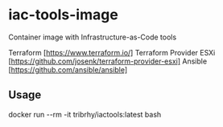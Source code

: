 # iac-tools-image
Container image with Infrastructure-as-Code tools

Terraform [https://www.terraform.io/]
Terraform Provider ESXi [https://github.com/josenk/terraform-provider-esxi]
Ansible [https://github.com/ansible/ansible]

## Usage
docker run --rm -it tribrhy/iactools:latest bash